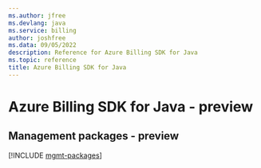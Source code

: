 ```yaml
---
ms.author: jfree
ms.devlang: java
ms.service: billing
author: joshfree
ms.data: 09/05/2022
description: Reference for Azure Billing SDK for Java
ms.topic: reference
title: Azure Billing SDK for Java
---
```

# Azure Billing SDK for Java - preview

## Management packages - preview
[!INCLUDE [mgmt-packages](billing-mgmt-index.md)]